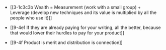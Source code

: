 - [[3-1c3c3b Wealth = Measurement (work with a small group) + Leverage (develop new techniques and its value is multiplied by all the people who use it)]]

- [[9-4e1 If they are already paying for your writing, all the better, because that would lower their hurdles to pay for your product]]
- [[9-4f Product is merit and distribution is connection]]
